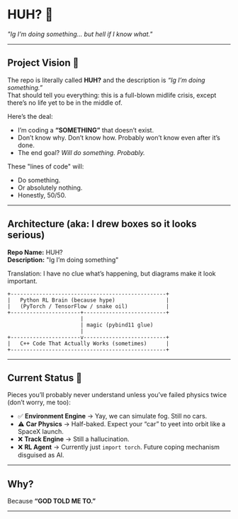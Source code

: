 
# HUH? 🤷  

*"Ig I’m doing something… but hell if I know what."*  

---

## Project Vision 🚀  

The repo is literally called **HUH?** and the description is *“Ig I’m doing something.”*  
That should tell you everything: this is a full-blown midlife crisis, except there’s no life yet to be in the middle of.  

Here’s the deal:  
- I’m coding a **“SOMETHING”** that doesn’t exist.  
- Don’t know why. Don’t know how. Probably won’t know even after it’s done.  
- The end goal? *Will do something. Probably.*  

These "lines of code" will:  
- Do something.  
- Or absolutely nothing.  
- Honestly, 50/50.  

---

## Architecture (aka: I drew boxes so it looks serious)  

**Repo Name:** HUH?  
**Description:** "Ig I’m doing something"  

Translation: I have no clue what’s happening, but diagrams make it look important.  

```text
+-------------------------------------------------+
|   Python RL Brain (because hype)                |
|   (PyTorch / TensorFlow / snake oil)            |
+----------------------+--------------------------+
                       |
                       | magic (pybind11 glue)
                       |
+----------------------v--------------------------+
|   C++ Code That Actually Works (sometimes)      |
+-------------------------------------------------+
````

---

## Current Status 🏁

Pieces you’ll probably never understand unless you’ve failed physics twice (don’t worry, me too):

- ✅ **Environment Engine** → Yay, we can simulate fog. Still no cars.
- ⚠️ **Car Physics** → Half-baked. Expect your “car” to yeet into orbit like a SpaceX launch.
- ❌ **Track Engine** → Still a hallucination.
- ❌ **RL Agent** → Currently just `import torch`. Future coping mechanism disguised as AI.

---

## Why? 

Because **“GOD TOLD ME TO.”**


---
